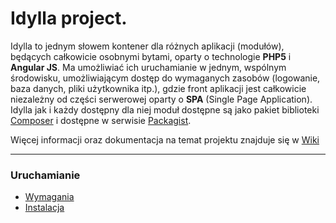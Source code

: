 # Idylla project.
Idylla to jednym słowem kontener dla różnych aplikacji (modułów), będących
całkowicie osobnymi bytami, oparty o technologie **PHP5** i **Angular JS**.
Ma umożliwiać ich uruchamianie w jednym, wspólnym środowisku, umożliwiającym
dostęp do wymaganych zasobów (logowanie, baza danych, pliki użytkownika itp.), gdzie
front aplikacji jest całkowicie niezależny od części serwerowej oparty o **SPA**
(Single Page Application).  
Idylla jak i każdy dostępny dla niej moduł dostępne są jako pakiet biblioteki
[Composer](https://getcomposer.org/) i dostępne w serwisie
[Packagist](https://packagist.org/).

Więcej informacji  oraz dokumentacja na temat projektu znajduje się w [Wiki](https://github.com/bluetree-service/idylla/wiki)

***

### Uruchamianie
* [Wymagania](https://github.com/bluetree-service/idylla/wiki/Wymagania)
* [Instalacja](https://github.com/bluetree-service/idylla/wiki/Instalacja)
